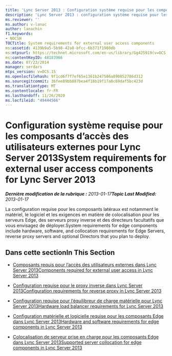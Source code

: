 ```yaml
---
title: 'Lync Server 2013 : Configuration système requise pour les composants d’accès des utilisateurs externes'
description: 'Lync Server 2013 : configuration système requise pour les composants d’accès des utilisateurs externes.'
ms.reviewer: ''
ms.author: v-lanac
author: lanachin
f1.keywords:
- NOCSH
TOCTitle: System requirements for external user access components
ms:assetid: 4139b9a5-5b98-42a8-bfcc-6b371f1980db
ms:mtpsurl: https://technet.microsoft.com/en-us/library/Gg425919(v=OCS.15)
ms:contentKeyID: 48183966
ms.date: 07/23/2014
manager: serdars
mtps_version: v=OCS.15
ms.openlocfilehash: 9f1cd6f7f7ef65e1361b247586a890852786d312
ms.sourcegitcommit: 36fee89bb887bea4f18b19f17a8c69daf5bc423d
ms.translationtype: MT
ms.contentlocale: fr-FR
ms.lasthandoff: 11/26/2020
ms.locfileid: "49444566"
---
```

# <a name="system-requirements-for-external-user-access-components-for-lync-server-2013"></a><span data-ttu-id="adf9f-103">Configuration système requise pour les composants d’accès des utilisateurs externes pour Lync Server 2013</span><span class="sxs-lookup"><span data-stu-id="adf9f-103">System requirements for external user access components for Lync Server 2013</span></span>

<div data-xmlns="http://www.w3.org/1999/xhtml">

<div class="topic" data-xmlns="http://www.w3.org/1999/xhtml" data-msxsl="urn:schemas-microsoft-com:xslt" data-cs="https://msdn.microsoft.com/">

<div data-asp="https://msdn2.microsoft.com/asp">



</div>

<div id="mainSection">

<div id="mainBody"><span data-ttu-id="adf9f-104">

<span> </span></span><span class="sxs-lookup"><span data-stu-id="adf9f-104">

<span> </span></span></span>

<span data-ttu-id="adf9f-105">_**Dernière modification de la rubrique :** 2013-01-17_</span><span class="sxs-lookup"><span data-stu-id="adf9f-105">_**Topic Last Modified:** 2013-01-17_</span></span>

<span data-ttu-id="adf9f-106">La configuration requise pour les composants latéraux est notamment le matériel, le logiciel et les exigences en matière de colocalisation pour les serveurs Edge, des serveurs proxy inverse et des directeurs facultatifs que vous envisagez de déployer.</span><span class="sxs-lookup"><span data-stu-id="adf9f-106">System requirements for edge components include hardware, software, and collocation requirements for Edge Servers, reverse proxy servers and optional Directors that you plan to deploy.</span></span>

<div>

## <a name="in-this-section"></a><span data-ttu-id="adf9f-107">Dans cette section</span><span class="sxs-lookup"><span data-stu-id="adf9f-107">In This Section</span></span>

  - [<span data-ttu-id="adf9f-108">Composants requis pour l’accès des utilisateurs externes dans Lync Server 2013</span><span class="sxs-lookup"><span data-stu-id="adf9f-108">Components required for external user access in Lync Server 2013</span></span>](lync-server-2013-components-required-for-external-user-access.md)

  - [<span data-ttu-id="adf9f-109">Configuration requise pour le proxy inverse dans Lync Server 2013</span><span class="sxs-lookup"><span data-stu-id="adf9f-109">Configuration requirements for reverse proxy in Lync Server 2013</span></span>](lync-server-2013-configuration-requirements-for-reverse-proxy.md)

  - [<span data-ttu-id="adf9f-110">Configuration requise pour l’équilibreur de charge matérielle pour Lync Server 2013</span><span class="sxs-lookup"><span data-stu-id="adf9f-110">Hardware load balancer requirements for Lync Server 2013</span></span>](lync-server-2013-hardware-load-balancer-requirements.md)

  - [<span data-ttu-id="adf9f-111">Configuration matérielle et logicielle requise pour les composants Edge dans Lync Server 2013</span><span class="sxs-lookup"><span data-stu-id="adf9f-111">Hardware and software requirements for edge components in Lync Server 2013</span></span>](lync-server-2013-hardware-and-software-requirements-for-edge-components.md)

  - [<span data-ttu-id="adf9f-112">Colocalisation de serveur prise en charge pour les composants Edge dans Lync Server 2013</span><span class="sxs-lookup"><span data-stu-id="adf9f-112">Supported server collocation for edge components in Lync Server 2013</span></span>](lync-server-2013-supported-server-collocation-for-edge-components.md)

<span data-ttu-id="adf9f-113"></div>

</div>

<span> </span>

</div>

</div>

</span><span class="sxs-lookup"><span data-stu-id="adf9f-113"></div>

</div>

<span> </span>

</div>

</div>

</span></span></div>


